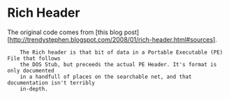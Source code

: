 Rich Header
===========

The original code comes from [this blog post][http://trendystephen.blogspot.com/2008/01/rich-header.html#sources].

```
    The Rich header is that bit of data in a Portable Executable (PE) File that follows
    the DOS Stub, but preceeds the actual PE Header. It's format is only documented
    in a handfull of places on the searchable net, and that documentation isn't terribly
    in-depth.
```
